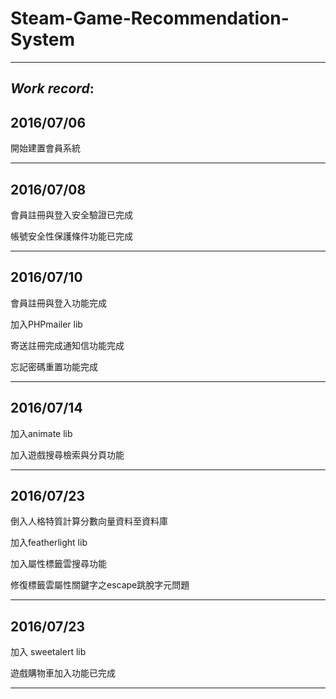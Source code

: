 # Steam-Game-Recommendation-System

------------------------------------------------


## *Work record*:


## 2016/07/06

開始建置會員系統

------------------------------------------------

## 2016/07/08

會員註冊與登入安全驗證已完成

帳號安全性保護條件功能已完成

------------------------------------------------

## 2016/07/10

會員註冊與登入功能完成

加入PHPmailer lib

寄送註冊完成通知信功能完成

忘記密碼重置功能完成

------------------------------------------------

## 2016/07/14

加入animate lib

加入遊戲搜尋檢索與分頁功能

------------------------------------------------

## 2016/07/23

倒入人格特質計算分數向量資料至資料庫

加入featherlight lib

加入屬性標籤雲搜尋功能

修復標籤雲屬性關鍵字之escape跳脫字元問題

------------------------------------------------

## 2016/07/23

加入 sweetalert lib

遊戲購物車加入功能已完成

------------------------------------------------